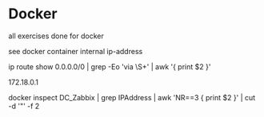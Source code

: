 # Docker
all exercises done for docker

see docker container internal ip-address

  ip route show 0.0.0.0/0 | grep -Eo 'via \S+' | awk '{ print $2 }'

172.18.0.1

docker inspect DC_Zabbix | grep IPAddress | awk 'NR==3 { print $2 }' | cut -d '"' -f 2

